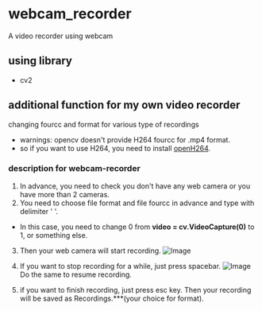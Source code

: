 # webcam_recorder
A video recorder using webcam

## using library
* cv2

## additional function for my own video recorder
changing fourcc and format for various type of recordings

* warnings: opencv doesn't provide H264 fourcc for .mp4 format.
* so if you want to use H264, you need to install [openH264](https://github.com/cisco/openh264).

### description for webcam-recorder
1. In advance, you need to check you don't have any web camera or you have more than 2 cameras.
2. You need to choose file format and file fourcc in advance and type with delimiter ' '.
* In this case, you need to change 0 from **video = cv.VideoCapture(0)** to 1, or something else.
3. Then your web camera will start recording.
  ![Image](https://github.com/user-attachments/assets/23c5b276-6f88-4175-a714-558a6413722c)

4. If you want to stop recording for a while, just press spacebar.
  ![Image](https://github.com/user-attachments/assets/6cbc10d8-e901-4e70-9f1a-4d61fd1b57c8)
  Do the same to resume recording.
5. if you want to finish recording, just press esc key. Then your recording will be saved as Recordings.***(your choice for format).

